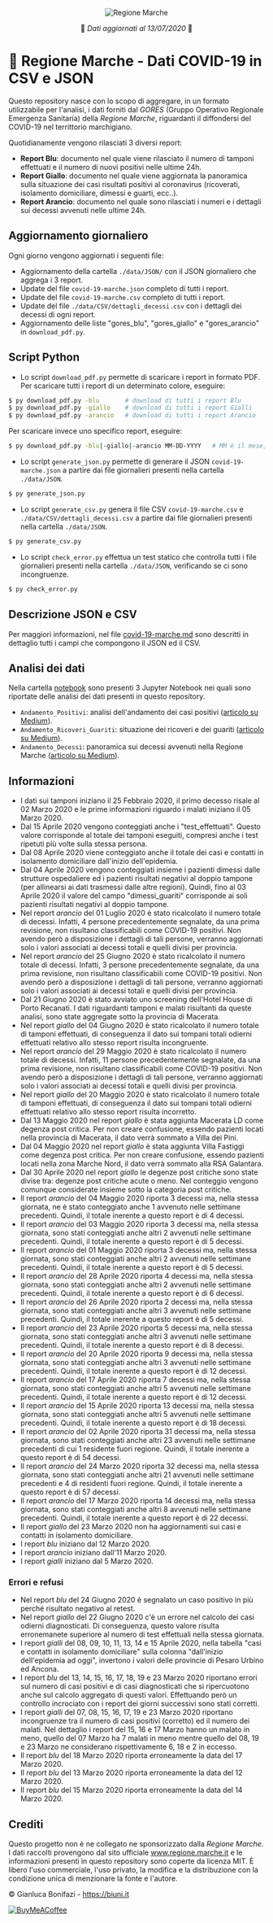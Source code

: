 <p align="center">
  <img src="https://i.postimg.cc/MKVMMyxp/Logo-Small.png" alt="Regione Marche"/>
</p>

<p align="center">
📅 <i>Dati aggiornati al 13/07/2020</i> 📅
</p>

# 🧪 Regione Marche - Dati COVID-19 in CSV e JSON
Questo repository nasce con lo scopo di aggregare, in un formato utilizzabile per l'analisi, i dati forniti dal *GORES* (Gruppo Operativo Regionale Emergenza Sanitaria) della *Regione Marche*, riguardanti il diffondersi del COVID-19 nel territtorio marchigiano.

Quotidianamente vengono rilasciati 3 diversi report:
- **Report Blu**: documento nel quale viene rilasciato il numero di tamponi effettuati e il numero di nuovi positivi nelle ultime 24h.
- **Report Giallo**: documento nel quale viene aggiornata la panoramica sulla situazione dei casi risultati positivi al coronavirus (ricoverati, isolamento domiciliare, dimessi e guarti, ecc..).
- **Report Arancio**: documento nel quale sono rilasciati i numeri e i dettagli sui decessi avvenuti nelle ultime 24h.

## Aggiornamento giornaliero
Ogni giorno vengono aggiornati i seguenti file:
- Aggiornamento della cartella `./data/JSON/` con il JSON giornaliero che aggrega i 3 report.
- Update del file `covid-19-marche.json` completo di tutti i report.
- Update del file `covid-19-marche.csv` completo di tutti i report.
- Update del file `./data/CSV/dettagli_decessi.csv` con i dettagli dei decessi di ogni report.
- Aggiornamento delle liste "gores_blu", "gores_giallo" e "gores_arancio" in `download_pdf.py`.

## Script Python
- Lo script `download_pdf.py` permette di scaricare i report in formato PDF. Per scaricare tutti i report di un determinato colore, eseguire:
```bash
$ py download_pdf.py -blu       # download di tutti i report Blu
$ py download_pdf.py -giallo    # download di tutti i report Gialli
$ py download_pdf.py -arancio   # download di tutti i report Arancio
```
Per scaricare invece uno specifico report, eseguire:
```bash
$ py download_pdf.py -blu|-giallo|-arancio MM-DD-YYYY   # MM è il mese, DD il giorno e YYYY l'anno
```

- Lo script `generate_json.py` permette di generare il JSON `covid-19-marche.json` a partire dai file giornalieri presenti nella cartella `./data/JSON`.
```bash
$ py generate_json.py
```

- Lo script `generate_csv.py` genera il file CSV `covid-19-marche.csv` e `./data/CSV/dettagli_decessi.csv` a partire dai file giornalieri presenti nella cartella `./data/JSON`.
```bash
$ py generate_csv.py
```

- Lo script `check_error.py` effettua un test statico che controlla tutti i file giornalieri presenti nella cartella `./data/JSON`, verificando se ci sono incongruenze.
```bash
$ py check_error.py
```

## Descrizione JSON e CSV
Per maggiori informazioni, nel file [covid-19-marche.md](covid-19-marche.md) sono descritti in dettaglio tutti i campi che compongono il JSON ed il CSV.

## Analisi dei dati
Nella cartella [notebook](notebook) sono presenti 3 Jupyter Notebook nei quali sono riportate delle analisi dei dati presenti in questo repository.
- `Andamento_Positivi`: analisi dell'andamento dei casi positivi ([articolo su Medium](https://medium.com/p/319edb8d1cda)).
- `Andamento_Ricoveri_Guariti`: situazione dei ricoveri e dei guariti ([articolo su Medium](https://medium.com/p/6fe38c9def00)).
- `Andamento_Decessi`: panoramica sui decessi avvenuti nella Regione Marche ([articolo su Medium](https://medium.com/p/a200299a0a10)).

## Informazioni
- I dati sui tamponi iniziano il 25 Febbraio 2020, il primo decesso risale al 02 Marzo 2020 e le prime informazioni riguardo i malati iniziano il 05 Marzo 2020.
- Dal 15 Aprile 2020 vengono conteggiati anche i "test_effettuati". Questo valore corrisponde al totale dei tamponi eseguiti, compresi anche i test ripetuti più volte sulla stessa persona.
- Dal 08 Aprile 2020 viene conteggiato anche il totale dei casi e contatti in isolamento domiciliare dall'inizio dell'epidemia.
- Dal 04 Aprile 2020 vengono conteggiati insieme i pazienti dimessi dalle strutture ospedaliere ed i pazienti risultati negativi al doppio tampone (per allinearsi ai dati trasmessi dalle altre regioni). Quindi, fino al 03 Aprile 2020 il valore del campo "dimessi_guariti" corrisponde ai soli pazienti risultati negativi al doppio tampone.
- Nel report *arancio* del 01 Luglio 2020 è stato ricalcolato il numero totale di decessi. Infatti, 4 persone precedentemente segnalate, da una prima revisione, non risultano classificabili come COVID-19 positivi. Non avendo però a disposizione i dettagli di tali persone, verranno aggiornati solo i valori associati ai decessi totali e quelli divisi per provincia.
- Nel report *arancio* del 25 Giugno 2020 è stato ricalcolato il numero totale di decessi. Infatti, 3 persone precedentemente segnalate, da una prima revisione, non risultano classificabili come COVID-19 positivi. Non avendo però a disposizione i dettagli di tali persone, verranno aggiornati solo i valori associati ai decessi totali e quelli divisi per provincia.
- Dal 21 Giugno 2020 è stato avviato uno screening dell'Hotel House di Porto Recanati. I dati riguardanti tamponi e malati risultanti da queste analisi, sono state aggregate sotto la provincia di Macerata.
- Nel report *giallo* del 04 Giugno 2020 è stato ricalcolato il numero totale di tamponi effettuati, di conseguenza il dato sui tompani totali odierni effettuati relativo allo stesso report risulta incongruente.
- Nel report *arancio* del 29 Maggio 2020 è stato ricalcolato il numero totale di decessi. Infatti, 11 persone precedentemente segnalate, da una prima revisione, non risultano classificabili come COVID-19 positivi. Non avendo però a disposizione i dettagli di tali persone, verranno aggiornati solo i valori associati ai decessi totali e quelli divisi per provincia.
- Nel report *giallo* del 20 Maggio 2020 è stato ricalcolato il numero totale di tamponi effettuati, di conseguenza il dato sui tompani totali odierni effettuati relativo allo stesso report risulta incorretto.
- Dal 13 Maggio 2020 nel report *giallo* è stata aggiunta Macerata LD come degenza post critica. Per non creare confusione, essendo pazienti locati nella provincia di Macerata, il dato verrà sommato a Villa dei Pini.
- Dal 04 Maggio 2020 nel report *giallo* è stata aggiunta Villa Fastiggi come degenza post critica. Per non creare confusione, essendo pazienti locati nella zona Marche Nord, il dato verrà sommato alla RSA Galantara.
- Dal 30 Aprile 2020 nel report *giallo* le degenze post critiche sono state divise tra: degenze post critiche acute o meno. Nel conteggio vengono comunque considerate insieme sotto la categoria post critiche.
- Il report *arancio* del 04 Maggio 2020 riporta 3 decessi ma, nella stessa giornata, ne è stato conteggiato anche 1 avvenuto nelle settimane precedenti. Quindi, il totale inerente a questo report è di 4 decessi.
- Il report *arancio* del 03 Maggio 2020 riporta 3 decessi ma, nella stessa giornata, sono stati conteggiati anche altri 2 avvenuti nelle settimane precedenti. Quindi, il totale inerente a questo report è di 5 decessi.
- Il report *arancio* del 01 Maggio 2020 riporta 3 decessi ma, nella stessa giornata, sono stati conteggiati anche altri 2 avvenuti nelle settimane precedenti. Quindi, il totale inerente a questo report è di 5 decessi.
- Il report *arancio* del 28 Aprile 2020 riporta 4 decessi ma, nella stessa giornata, sono stati conteggiati anche altri 2 avvenuti nelle settimane precedenti. Quindi, il totale inerente a questo report è di 6 decessi.
- Il report *arancio* del 26 Aprile 2020 riporta 2 decessi ma, nella stessa giornata, sono stati conteggiati anche altri 3 avvenuti nelle settimane precedenti. Quindi, il totale inerente a questo report è di 5 decessi.
- Il report *arancio* del 23 Aprile 2020 riporta 5 decessi ma, nella stessa giornata, sono stati conteggiati anche altri 3 avvenuti nelle settimane precedenti. Quindi, il totale inerente a questo report è di 8 decessi.
- Il report *arancio* del 20 Aprile 2020 riporta 9 decessi ma, nella stessa giornata, sono stati conteggiati anche altri 3 avvenuti nelle settimane precedenti. Quindi, il totale inerente a questo report è di 12 decessi.
- Il report *arancio* del 17 Aprile 2020 riporta 7 decessi ma, nella stessa giornata, sono stati conteggiati anche altri 5 avvenuti nelle settimane precedenti. Quindi, il totale inerente a questo report è di 12 decessi.
- Il report *arancio* del 15 Aprile 2020 riporta 13 decessi ma, nella stessa giornata, sono stati conteggiati anche altri 5 avvenuti nelle settimane precedenti. Quindi, il totale inerente a questo report è di 18 decessi.
- Il report *arancio* del 02 Aprile 2020 riporta 31 decessi ma, nella stessa giornata, sono stati conteggiati anche altri 23 avvenuti nelle settimane precedenti di cui 1 residente fuori regione. Quindi, il totale inerente a questo report è di 54 decessi.
- Il report *arancio* del 24 Marzo 2020 riporta 32 decessi ma, nella stessa giornata, sono stati conteggiati anche altri 21 avvenuti nelle settimane precedenti e 4 di residenti fuori regione. Quindi, il totale inerente a questo report è di 57 decessi.
- Il report *arancio* del 17 Marzo 2020 riporta 14 decessi ma, nella stessa giornata, sono stati conteggiati anche altri 8 avvenuti nelle settimane precedenti. Quindi, il totale inerente a questo report è di 22 decessi.
- Il report *giallo* del 23 Marzo 2020 non ha aggiornamenti sui casi e contatti in isolamento domiciliare.
- I report *blu* iniziano dal 12 Marzo 2020.
- I report *arancio* iniziano dall'11 Marzo 2020.
- I report *gialli* iniziano dal 5 Marzo 2020.

### Errori e refusi
- Nel report *blu* del 24 Giugno 2020 è segnalato un caso positivo in più perché risultato negativo al retest.
- Nel report *giallo* del 22 Giugno 2020 c'è un errore nel calcolo dei casi odierni diagnosticati. Di conseguenza, questo valore risulta erronemanete superiore al numero di test effettuali nella stessa giornata.
- I report *gialli* del 08, 09, 10, 11, 13, 14 e 15 Aprile 2020, nella tabella "casi e contatti in isolamento domiciliare" sulla colonna "dall'inizio dell'epidemia ad oggi", invertono i valori delle provincie di Pesaro Urbino ed Ancona.
- I report *blu* del 13, 14, 15, 16, 17, 18, 19 e 23 Marzo 2020 riportano errori sul numero di casi positivi e di casi diagnosticati che si ripercuotono anche sul calcolo aggregato di questi valori. Effettuando però un controllo incrociato con i report dei giorni successivi sono stati corretti.
- I report *gialli* del 07, 08, 15, 16, 17, 19 e 23 Marzo 2020 riportano incongruenze tra il numero di casi positivi (corretto) ed il numero dei malati. Nel dettaglio i report del 15, 16 e 17 Marzo hanno un malato in meno, quello del 07 Marzo ha 7 malati in meno mentre quello del 08, 19 e 23 Marzo ne considerano rispettivamente 6, 18 e 2 in eccesso.
- Il report *blu* del 18 Marzo 2020 riporta erroneamente la data del 17 Marzo 2020.
- Il report *blu* del 13 Marzo 2020 riporta erroneamente la data del 12 Marzo 2020.
- Il report *blu* del 15 Marzo 2020 riporta erroneamente la data del 14 Marzo 2020. 

## Crediti
Questo progetto non è ne collegato ne sponsorizzato dalla *Regione Marche*. I dati raccolti provengono dal sito ufficiale www.regione.marche.it e le informazioni presenti in questo repository sono coperte da licenza MIT. È libero l'uso commerciale, l'uso privato, la modifica e la distribuzione con la condizione unica di menzionare la fonte e l'autore.

&copy; Gianluca Bonifazi - https://biuni.it

[![BuyMeACoffee](https://i.ibb.co/gynFwS1/rsz-default-orange.png "Make a donation")](https://www.buymeacoffee.com/Biuni)